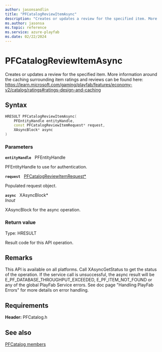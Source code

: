```yaml
---
author: jasonsandlin
title: "PFCatalogReviewItemAsync"
description: "Creates or updates a review for the specified item. More information around the caching surrounding item ratings and reviews can be found here: https://learn.microsoft.com/gaming/playfab/features/economy-v2/catalog/ratings#ratings-design-and-caching"
ms.author: jasonsa
ms.topic: reference
ms.service: azure-playfab
ms.date: 02/22/2024
---
```


# PFCatalogReviewItemAsync  

Creates or updates a review for the specified item. More information around the caching surrounding item ratings and reviews can be found here: https://learn.microsoft.com/gaming/playfab/features/economy-v2/catalog/ratings#ratings-design-and-caching  

## Syntax  
  
```cpp
HRESULT PFCatalogReviewItemAsync(  
    PFEntityHandle entityHandle,  
    const PFCatalogReviewItemRequest* request,  
    XAsyncBlock* async  
)  
```  
  
### Parameters  
  
**`entityHandle`** &nbsp; PFEntityHandle  
  
PFEntityHandle to use for authentication.  
  
**`request`** &nbsp; [PFCatalogReviewItemRequest*](../../pfcatalogtypes/structs/pfcatalogreviewitemrequest.md)  
  
Populated request object.  
  
**`async`** &nbsp; XAsyncBlock*  
*_Inout_*  
  
XAsyncBlock for the async operation.  
  
  
### Return value
Type: HRESULT
  
Result code for this API operation.
  
## Remarks  
  
This API is available on all platforms. Call XAsyncGetStatus to get the status of the operation. If the service call is unsuccessful, the async result will be E_PF_DATABASE_THROUGHPUT_EXCEEDED, E_PF_ITEM_NOT_FOUND or any of the global PlayFab Service errors. See doc page "Handling PlayFab Errors" for more details on error handling.
  
## Requirements  
  
**Header:** PFCatalog.h
  
## See also  
[PFCatalog members](../pfcatalog_members.md)  

  
  
